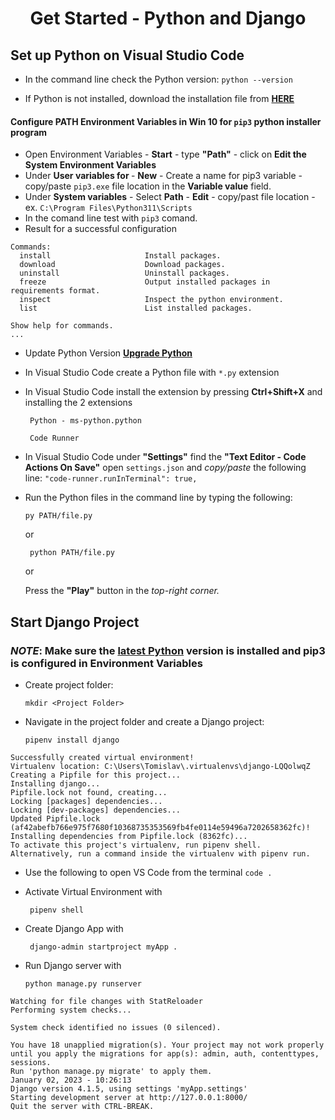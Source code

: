<h1 align="center">Get Started - Python and Django</h1>

## Set up Python on Visual Studio Code

* In the command line check the Python version:
```python --version```

* If Python is not installed, download the installation file from **[HERE](https://www.python.org/downloads/)**

#### Configure  PATH **Environment Variables** in Win 10 for ```pip3``` python installer program

* Open Environment Variables - **Start** - type **"Path"** - click on **Edit the System Environment Variables**
* Under **User variables for <user>** - **New** - Create a name for pip3 variable - copy/paste ```pip3.exe``` file location in the **Variable value** field.
* Under **System variables** - Select **Path** - **Edit** - copy/past file location - ex. ```C:\Program Files\Python311\Scripts```
* In the comand line test with ```pip3``` comand.
* Result for a successful configuration
```
Commands:
  install                     Install packages.
  download                    Download packages.
  uninstall                   Uninstall packages.
  freeze                      Output installed packages in requirements format.
  inspect                     Inspect the python environment.
  list                        List installed packages.

Show help for commands.
...
```
* Update Python Version **[Upgrade Python](https://monovm.com/blog/how-to-update-python-version/)**

* In Visual Studio Code create a Python file with ```*.py``` extension

* In Visual Studio Code install the extension by pressing **Ctrl+Shift+X** and installing the 2 extensions

    ``` Python - ms-python.python```

    ``` Code Runner```

* In  Visual Studio Code under **"Settings"** find the **"Text Editor - Code Actions On Save"** open ```settings.json``` and _copy/paste_ the following line:
```"code-runner.runInTerminal": true,```

* Run the Python files in the command line by typing the following:

    ```py PATH/file.py```

    or
    
    ``` python PATH/file.py```
    
    or
    
    Press the **"Play"** button in the _top-right corner._

## Start Django Project

### _NOTE_: Make sure the [latest Python](https://www.python.org/downloads/) version is installed and pip3 is configured in Environment Variables

* Create project folder: 

    ```mkdir <Project Folder>```

* Navigate in the project folder and create a Django project:

    ```pipenv install django```

```
Successfully created virtual environment!
Virtualenv location: C:\Users\Tomislav\.virtualenvs\django-LQQolwqZ
Creating a Pipfile for this project...
Installing django...
Pipfile.lock not found, creating...
Locking [packages] dependencies...
Locking [dev-packages] dependencies...
Updated Pipfile.lock (af42abefb766e975f7680f10368735353569fb4fe0114e59496a7202658362fc)!
Installing dependencies from Pipfile.lock (8362fc)...
To activate this project's virtualenv, run pipenv shell.
Alternatively, run a command inside the virtualenv with pipenv run.
```
* Use the following to open VS Code from the terminal ``` code . ```
* Activate Virtual Environment with 

    ``` pipenv shell```

* Create Django App with 
    
    ``` django-admin startproject myApp .```
* Run Django server with 
    
    ```python manage.py runserver```

```
Watching for file changes with StatReloader
Performing system checks...

System check identified no issues (0 silenced).

You have 18 unapplied migration(s). Your project may not work properly until you apply the migrations for app(s): admin, auth, contenttypes, sessions.
Run 'python manage.py migrate' to apply them.        
January 02, 2023 - 10:26:13
Django version 4.1.5, using settings 'myApp.settings'
Starting development server at http://127.0.0.1:8000/
Quit the server with CTRL-BREAK.
```
